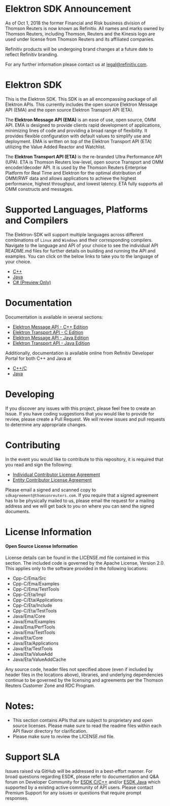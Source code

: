 # Elektron SDK Announcement

As of Oct 1, 2018 the former Financial and Risk business division of Thomson Reuters is now known as Refinitiv. All names and marks owned by Thomson Reuters, including Thomson, Reuters and the Kinesis logo are used under license from Thomson Reuters and its affiliated companies.

Refinitiv products will be undergoing brand changes at a future date to reflect Refinitiv branding.

For any further information please contact us at legal@refinitiv.com.



# Elektron SDK
This is the Elektron SDK. This SDK is an all encompassing package of all Elektron APIs. This currently includes the open source Elektron Message API (EMA) and the open source Elektron Transport API (ETA).

The **Elektron Message API (EMA)** is an ease of use, open source, OMM API. EMA is designed to provide clients rapid development of applications, minimizing lines of code and providing a broad range of flexibility. It provides flexible configuration with default values to simplify use and deployment.  EMA is written on top of the Elektron Transport API (ETA) utilizing the Value Added Reactor and Watchlist. 

The **Elektron Transport API (ETA)** is the re-branded Ultra Performance API (UPA). ETA is Thomson Reuters low-level, open source Transport and OMM encoder/decoder API.  It is used by the Thomson Reuters Enterprise Platform for Real Time and Elektron for the optimal distribution of OMM/RWF data and allows applications to achieve the highest performance, highest throughput, and lowest latency. ETA fully supports all OMM constructs and messages.



# Supported Languages, Platforms and Compilers

The Elektron-SDK will support multiple languages across different combinations of `Linux` and `Windows` and their corresponding compilers. Navigate to the language and API of your choice to see the individual API README.md files for further details on building and running the API and examples. You can click on the below links to take you to the language of your choice.

- [C++](Cpp-C)
- [Java](Java)
- [C# (Preview Only)](https://github.com/Refinitiv/Elektron-SDK/tree/preview/CSharp)


# Documentation
Documentation is available in several sections:

- [Elektron Message API - C++ Edition](Cpp-C/Ema/Docs)
- [Elektron Transport API - C Edition](Cpp-C/Eta/Docs)
- [Elektron Message API - Java Edition](Java/Ema/Docs)
- [Elektron Transport API - Java Edition](Java/Eta/Docs)

Additionally, documentation is available online from Refinitiv Developer Portal for both C++ and Java at 

- [C++/C](https://developers.refinitiv.com/elektron/elektron-sdk-cc/docs)
- [Java](https://developers.refinitiv.com/elektron/elektron-sdk-java/docs)


# Developing 
If you discover any issues with this project, please feel free to create an Issue.
If you have coding suggestions that you would like to provide for review, please create a Pull Request.
We will review issues and pull requests to determine any appropriate changes.

# Contributing
In the event you would like to contribute to this repository, it is required that you read and sign the following:

- [Individual Contributor License Agreement](https://github.com/refinitiv/Elektron-SDK/blob/master/Elektron%20API%20Individual%20Contributor%20License%20Agreement.pdf)
- [Entity Contributor License Agreement](https://github.com/refinitiv/Elektron-SDK/blob/master/Elektron%20API%20Entity%20Contributor%20License%20Agreement.pdf)

Please email a signed and scanned copy to `sdkagreement@thomsonreuters.com`.  If you require that a signed agreement has to be physically mailed to us, please email the request for a mailing address and we will get back to you on where you can send the signed documents.

# License Information

#### Open Source License Information

License details can be found in the LICENSE.md file contained in this section. The included code is governed by the Apache License, Version 2.0. This applies only to the software provided in the following locations:

- Cpp-C/Ema/Src
- Cpp-C/Ema/Examples
- Cpp-C/Ema/TestTools
- Cpp-C/Eta/Impl
- Cpp-C/Eta/Applications
- Cpp-C/Eta/Include
- Cpp-C/Eta/TestTools
- Java/Ema/Core
- Java/Ema/Examples
- Java/Ema/PerfTools
- Java/Ema/TestTools
- Java/Eta/Core
- Java/Eta/Applications
- Java/Eta/TestTools
- Java/Eta/ValueAdd
- Java/Eta/ValueAddCache

Any source code, header files not specified above (even if included by header files in the locations above), libraries, and underlying dependencies continue to be governed by the licensing and agreements per the Thomson Reuters Customer Zone and RDC Program.



# Notes:
- This section contains APIs that are subject to proprietary and open source licenses.  Please make sure to read the readme files within each API flavor directory for clarification.
- Please make sure to review the LICENSE.md file.

# Support SLA

Issues raised via GitHub will be addressed in a best-effort manner. For broad questions regarding ESDK, please refer to documentation and Q&A forum on Developer Community for [ESDK C/C++](https://developers.refinitiv.com/elektron/elektron-sdk-cc) and/or [ESDK Java](https://developers.refinitiv.com/elektron/elektron-sdk-java) which supported by a existing active community of API users. Please contact Premium Support for any issues or questions that require prompt responses.
